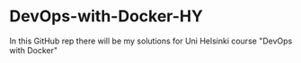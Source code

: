 # DevOps-with-Docker-HY

In this GitHub rep there will be my solutions for Uni Helsinki course "DevOps with Docker"
